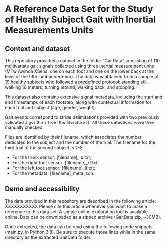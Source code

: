 # A Reference Data Set for the Study of Healthy Subject Gait with Inertial Measurements Units 

## Context and dataset

This repository provides a dataset in the folder "GaitData" consisting of 110 multivariate gait signals collected using three inertial measurement units (MTw Awinda XSens, one on each foot and one on the lower back at the level of the fifth lumbar vertebra). The data was obtained from a sample of 19 healthy subjects who followed a predefined protocol: standing still, walking 10 meters, turning around, walking back, and stopping. 

This dataset also contains extensive signal metadata, including the start and end timestamps of each footstep, along with contextual information for each trial and subject (age, gender, weight). 

Gait events correspond to stride delimitations provided with two previously validated algorithms from the literature []. All these detections were then manually checked. 

Files are identified by their filename, which associates the number dedicated to the subject and the number of the trial. The filename for the third trial of the second subject is 2-3.
- For the trunk sensor: [filename]_lb.txt;
- For the right foot sensor: [filename]_rf.txt;
- For the left foot sensor: [filename]_lf.txt;
- For the metadata: [filename]_meta.json. 

## Demo and accessibility 

The data provided in this repository are described in the following article: XXXXXXXXXXX
Please cite this article whenever you want to make a reference to this data set.
A simple online exploration tool is available online. Data can be downloaded as a zipped archive (GaitData.zip, ~30MB). 

Once extracted, the data can be read using the following code snippets (main.py, in Python 3.8). Be sure to execute those lines while in the same directory as the extracted GaitData folder.

